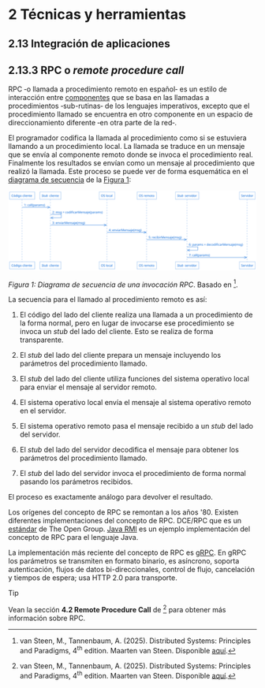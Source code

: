 # 2 Técnicas y herramientas

## 2.13 Integración de aplicaciones

## 2.13.3 RPC o *remote procedure call*

RPC ‑o llamada a procedimiento remoto en español‑ es un estilo de interacción
entre [componentes](/4_Conceptos/4_Componente.md) que se basa en las llamadas a
procedimientos ‑sub-rutinas‑ de los lenguajes imperativos, excepto que el
procedimiento llamado se encuentra en otro componente en un espacio de
direccionamiento diferente ‑en otra parte de la red‑.

El programador codifica la llamada al procedimiento como si se estuviera
llamando a un procedimiento local. La llamada se traduce en un mensaje que se
envía al componente remoto donde se invoca el procedimiento real. Finalmente los
resultados se envían como un mensaje al procedimiento que realizó la llamada.
Este proceso se puede ver de forma esquemática en el [diagrama de
secuencia](/2_Tecnicas_y_herramientas/2_04_.Modelos_de_comportamiento/2_04_03_Diagramas_de_secuencia_UML.md)
de la [Figura 1](#figura-1):

<span id="figura-1"/>

![Diagrama de secuencia de una invocación RPC](/diagrams/RPC.svg)

*Figura 1: Diagrama de secuencia de una invocación RPC*. Basado en [^1].

La secuencia para el llamado al procedimiento remoto es así:

1. El código del lado del cliente realiza una llamada a un procedimiento de la
   forma normal, pero en lugar de invocarse ese procedimiento se invoca un
   *stub* del lado del cliente. Esto se realiza de forma transparente.

2. El *stub* del lado del cliente prepara un mensaje incluyendo los parámetros
   del procedimiento llamado.

3. El *stub* del lado del cliente utiliza funciones del sistema operativo
   local para enviar el mensaje al servidor remoto.

4. El sistema operativo local envía el mensaje al sistema operativo remoto en el
   servidor.

5. El sistema operativo remoto pasa el mensaje recibido a un *stub* del lado del
   servidor.

6. El *stub* del lado del servidor decodifica el mensaje para obtener los
   parámetros del procedimiento llamado.

7. El *stub* del lado del servidor invoca el procedimiento de forma normal
   pasando los parámetros recibidos.

El proceso es exactamente análogo para devolver el resultado.

Los orígenes del concepto de RPC se remontan a los años '80. Existen diferentes
implementaciones del concepto de RPC. DCE/RPC que es un
[estándar](https://publications.opengroup.org/c706) de The Open Group. [Java
RMI](https://docs.oracle.com/javase/8/docs/technotes/guides/rmi/index.html) es
un ejemplo implementación del concepto de RPC para el lenguaje Java.

La implementación más reciente del concepto de RPC es [gRPC](https://grpc.io).
En gRPC los parámetros se transmiten en formato binario, es asíncrono, soporta
autenticación, flujos de datos bi-direccionales, control de flujo, cancelación y
tiempos de espera; usa HTTP 2.0 para transporte.

> [!TIP]
> Vean la sección **4.2 Remote Procedure Call** de [^1] para obtener más
> información sobre RPC.

<!-- cSpell:ignore Tannenbaum -->

[^1]: van Steen, M., Tannenbaum, A. (2025). Distributed Systems: Principles and
    Paradigms, 4<sup>th</sup> edition. Maarten van Steen. Disponible
    [aquí](https://www.distributed-systems.net/index.php/books/ds4/).
